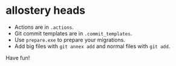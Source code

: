 # allostery heads

* Actions are in `.actions`.
* Git commit templates are in `.commit_templates`.
* Use `prepare.exe` to prepare your migrations.
* Add big files with `git annex add` and normal files with `git add`.

Have fun!
